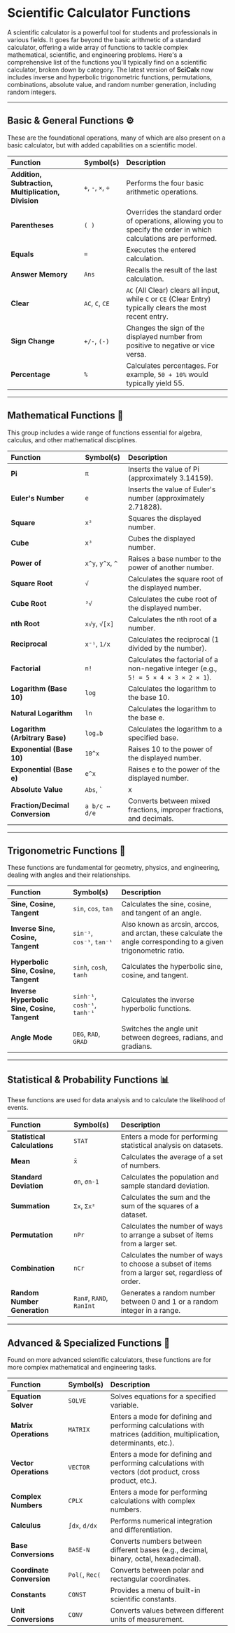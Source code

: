 # Scientific Calculator Functions

A scientific calculator is a powerful tool for students and professionals in various fields. It goes far beyond the basic arithmetic of a standard calculator, offering a wide array of functions to tackle complex mathematical, scientific, and engineering problems. Here's a comprehensive list of the functions you'll typically find on a scientific calculator, broken down by category. The latest version of **SciCalx** now includes inverse and hyperbolic trigonometric functions, permutations, combinations, absolute value, and random number generation, including random integers.

---

## **Basic & General Functions** ⚙️

These are the foundational operations, many of which are also present on a basic calculator, but with added capabilities on a scientific model.

| Function | Symbol(s) | Description |
| :--- | :--- | :--- |
| **Addition, Subtraction, Multiplication, Division** | `+`, `-`, `×`, `÷` | Performs the four basic arithmetic operations. |
| **Parentheses** | `( )` | Overrides the standard order of operations, allowing you to specify the order in which calculations are performed. |
| **Equals** | `=` | Executes the entered calculation. |
| **Answer Memory** | `Ans` | Recalls the result of the last calculation. |
| **Clear** | `AC`, `C`, `CE` | `AC` (All Clear) clears all input, while `C` or `CE` (Clear Entry) typically clears the most recent entry. |
| **Sign Change** | `+/-`, `(-)` | Changes the sign of the displayed number from positive to negative or vice versa. |
| **Percentage** | `%` | Calculates percentages. For example, `50 + 10%` would typically yield 55. |

---

## **Mathematical Functions** 🧮

This group includes a wide range of functions essential for algebra, calculus, and other mathematical disciplines.

| Function | Symbol(s) | Description |
| :--- | :--- | :--- |
| **Pi** | `π` | Inserts the value of Pi (approximately 3.14159). |
| **Euler's Number** | `e` | Inserts the value of Euler's number (approximately 2.71828). |
| **Square** | `x²` | Squares the displayed number. |
| **Cube** | `x³` | Cubes the displayed number. |
| **Power of** | `x^y`, `y^x`, `^` | Raises a base number to the power of another number. |
| **Square Root** | `√` | Calculates the square root of the displayed number. |
| **Cube Root** | `³√` | Calculates the cube root of the displayed number. |
| **nth Root** | `x√y`, `√[x]` | Calculates the nth root of a number. |
| **Reciprocal** | `x⁻¹`, `1/x` | Calculates the reciprocal (1 divided by the number). |
| **Factorial** | `n!` | Calculates the factorial of a non-negative integer (e.g., `5! = 5 × 4 × 3 × 2 × 1`). |
| **Logarithm (Base 10)** | `log` | Calculates the logarithm to the base 10. |
| **Natural Logarithm** | `ln` | Calculates the logarithm to the base e. |
| **Logarithm (Arbitrary Base)** | `logₐb` | Calculates the logarithm to a specified base. |
| **Exponential (Base 10)** | `10^x` | Raises 10 to the power of the displayed number. |
| **Exponential (Base e)** | `e^x` | Raises e to the power of the displayed number. |
| **Absolute Value** | `Abs`, `|x|` | Returns the non-negative value of a number. |
| **Fraction/Decimal Conversion** | `a b/c ↔ d/e` | Converts between mixed fractions, improper fractions, and decimals. |

---

## **Trigonometric Functions** 📐

These functions are fundamental for geometry, physics, and engineering, dealing with angles and their relationships.

| Function | Symbol(s) | Description |
| :--- | :--- | :--- |
| **Sine, Cosine, Tangent** | `sin`, `cos`, `tan` | Calculates the sine, cosine, and tangent of an angle. |
| **Inverse Sine, Cosine, Tangent** | `sin⁻¹`, `cos⁻¹`, `tan⁻¹` | Also known as arcsin, arccos, and arctan, these calculate the angle corresponding to a given trigonometric ratio. |
| **Hyperbolic Sine, Cosine, Tangent** | `sinh`, `cosh`, `tanh` | Calculates the hyperbolic sine, cosine, and tangent. |
| **Inverse Hyperbolic Sine, Cosine, Tangent** | `sinh⁻¹`, `cosh⁻¹`, `tanh⁻¹` | Calculates the inverse hyperbolic functions. |
| **Angle Mode** | `DEG`, `RAD`, `GRAD` | Switches the angle unit between degrees, radians, and gradians. |

---

## **Statistical & Probability Functions** 📊

These functions are used for data analysis and to calculate the likelihood of events.

| Function | Symbol(s) | Description |
| :--- | :--- | :--- |
| **Statistical Calculations** | `STAT` | Enters a mode for performing statistical analysis on datasets. |
| **Mean** | `x̄` | Calculates the average of a set of numbers. |
| **Standard Deviation** | `σn`, `σn-1` | Calculates the population and sample standard deviation. |
| **Summation** | `Σx`, `Σx²` | Calculates the sum and the sum of the squares of a dataset. |
| **Permutation** | `nPr` | Calculates the number of ways to arrange a subset of items from a larger set. |
| **Combination** | `nCr` | Calculates the number of ways to choose a subset of items from a larger set, regardless of order. |
| **Random Number Generation** | `Ran#`, `RAND`, `RanInt` | Generates a random number between 0 and 1 or a random integer in a range. |

---

## **Advanced & Specialized Functions** 🔬

Found on more advanced scientific calculators, these functions are for more complex mathematical and engineering tasks.

| Function | Symbol(s) | Description |
| :--- | :--- | :--- |
| **Equation Solver** | `SOLVE` | Solves equations for a specified variable. |
| **Matrix Operations** | `MATRIX` | Enters a mode for defining and performing calculations with matrices (addition, multiplication, determinants, etc.). |
| **Vector Operations** | `VECTOR` | Enters a mode for defining and performing calculations with vectors (dot product, cross product, etc.). |
| **Complex Numbers** | `CPLX` | Enters a mode for performing calculations with complex numbers. |
| **Calculus** | `∫dx`, `d/dx` | Performs numerical integration and differentiation. |
| **Base Conversions** | `BASE-N` | Converts numbers between different bases (e.g., decimal, binary, octal, hexadecimal). |
| **Coordinate Conversion** | `Pol(`, `Rec(` | Converts between polar and rectangular coordinates. |
| **Constants** | `CONST` | Provides a menu of built-in scientific constants. |
| **Unit Conversions** | `CONV` | Converts values between different units of measurement. |

